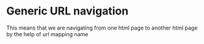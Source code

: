 # Generic URL navigation
This means that we are navigating from one html page to another html page by the help of url mapping name
